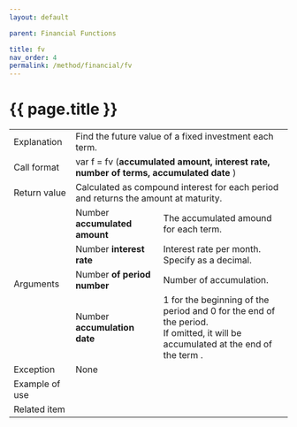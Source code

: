 ```yaml
---
layout: default

parent: Financial Functions

title: fv
nav_order: 4
permalink: /method/financial/fv
---
```




# {{ page.title }}

<table>
  <tr>
    <td>Explanation</td>
    <td colspan="2">Find the future value of a fixed investment each term.</td>
  </tr>
  <tr>
    <td>Call format</td>
    <td colspan="2">var f = fv (<b>accumulated amount, interest rate, number of terms, accumulated date </b>)</td>
  </tr>
  <tr>
    <td>Return value</td>
    <td colspan="2">Calculated as compound interest for each period and returns the amount at maturity.</td>
  </tr>  
   <tr>
    <td rowspan="4">Arguments</td>
    <td>Number  <b>accumulated amount</b></td>
    <td>The accumulated amound for each term.</td>
  </tr>
  <tr>
    <td>Number  <b>interest rate</b></td>
    <td>Interest rate per month. Specify as a decimal.</td>
  </tr>
  <tr>
    <td>Number <b>of period number</b></td>
    <td>Number of accumulation.</td>
  </tr>
    <tr>
    <td>Number <b>accumulation date</b></td>
    <td>1 for the beginning of the period and 0 for the end of the period. <br>If omitted, it will be accumulated at the end of the term .</td>
  </tr>
  <tr>
    <td>Exception</td>
    <td colspan="2">None</td>
  </tr>
  <tr>
    <td>Example of use</td>
    <td colspan="2"></td>
  </tr>
  <tr>
    <td>Related item</td>
    <td colspan="2"></td>
  </tr>
</table>





